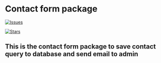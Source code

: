 # Contact form package

[![Issues](https://img.shields.io/github/issues/amoungui/contact-form?style=flat-square)](https://github.com/amoungui/contact-form/issues)

[![Stars](	https://img.shields.io/github/stars/amoungui/contact-form?style=flat-square)](https://github.com/amoungui/contact-form/stargazers)
## This is the contact form package to save contact query to database and send email to admin